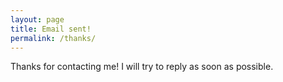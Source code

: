 ```yaml
---
layout: page
title: Email sent!
permalink: /thanks/
---
```

Thanks for contacting me!  I will try to reply as soon as possible.
